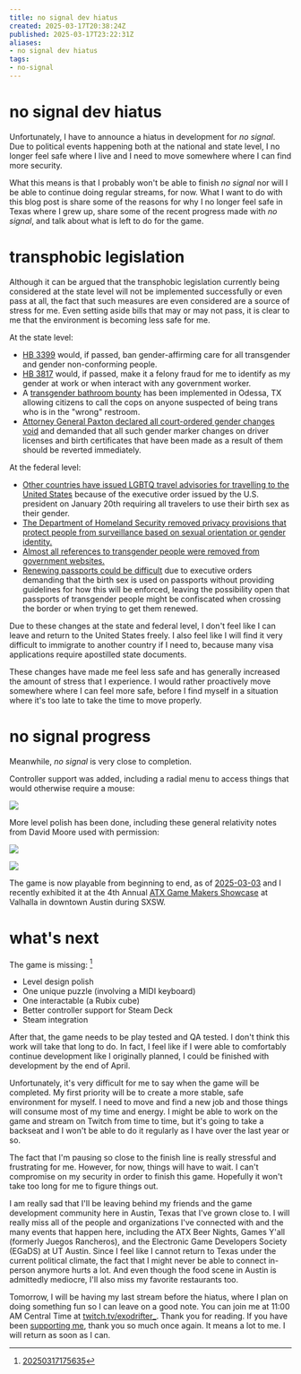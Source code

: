 ```yaml
---
title: no signal dev hiatus
created: 2025-03-17T20:38:24Z
published: 2025-03-17T23:22:31Z
aliases:
- no signal dev hiatus
tags:
- no-signal
---
```


# no signal dev hiatus

Unfortunately, I have to announce a hiatus in development for _no signal_. Due to political events happening both at the national and state level, I no longer feel safe where I live and I need to move somewhere where I can find more security.

What this means is that I probably won't be able to finish _no signal_ nor will I be able to continue doing regular streams, for now. What I want to do with this blog post is share some of the reasons for why I no longer feel safe in Texas where I grew up, share some of the recent progress made with _no signal_, and talk about what is left to do for the game.

# transphobic legislation

Although it can be argued that the transphobic legislation currently being considered at the state level will not be implemented successfully or even pass at all, the fact that such measures are even considered are a source of stress for me. Even setting aside bills that may or may not pass, it is clear to me that the environment is becoming less safe for me.

At the state level:
- [HB 3399](https://www.thepinknews.com/2025/02/28/texas-hb3399-trans-ban/) would, if passed, ban gender-affirming care for all transgender and gender non-conforming people.
- [HB 3817](https://www.erininthemorning.com/p/new-texas-bill-outright-criminalizes) would, if passed, make it a felony fraud for me to identify as my gender at work or when interact with any government worker.
- A [transgender bathroom bounty](https://www.erininthemorning.com/p/post-election-2024-anti-trans-risk) has been implemented in Odessa, TX allowing citizens to call the cops on anyone suspected of being trans who is in the "wrong" restroom.
- [Attorney General Paxton declared all court-ordered gender changes void](https://www.erininthemorning.com/p/texas-ag-paxton-declares-court-orders) and demanded that all such gender marker changes on driver licenses and birth certificates that have been made as a result of them should be reverted immediately.

At the federal level:
- [Other countries have issued LGBTQ travel advisories for travelling to the United States](https://www.erininthemorning.com/p/germany-interpride-issue-lgbtq-travel) because of the executive order issued by the U.S. president on January 20th requiring all travelers to use their birth sex as their gender.
- [The Department of Homeland Security removed privacy provisions that protect people from surveillance based on sexual orientation or gender identity.](https://www.erininthemorning.com/p/dhs-now-allows-for-surveillance-based)
- [Almost all references to transgender people were removed from government websites.](https://www.erininthemorning.com/p/nazis-burned-trans-books-to-usher)
- [Renewing passports could be difficult](https://www.erininthemorning.com/p/a-line-by-line-analysis-of-trumps) due to executive orders demanding that the birth sex is used on passports without providing guidelines for how this will be enforced, leaving the possibility open that passports of transgender people might be confiscated when crossing the border or when trying to get them renewed.

Due to these changes at the state and federal level, I don't feel like I can leave and return to the United States freely. I also feel like I will find it very difficult to immigrate to another country if I need to, because many visa applications require apostilled state documents.

These changes have made me feel less safe and has generally increased the amount of stress that I experience. I would rather proactively move somewhere where I can feel more safe, before I find myself in a situation where it's too late to take the time to move properly.

# no signal progress

Meanwhile, _no signal_ is very close to completion.

Controller support was added, including a radial menu to access things that would otherwise require a mouse:

![](20250317203824-radial_menu.png)

More level polish has been done, including these general relativity notes from David Moore used with permission:

![](20250317203824-notes.png)

![](20250317203824-office.png)

The game is now playable from beginning to end, as of [2025-03-03](https://vods.exodrifter.space/2025/03/03/1704) and I recently exhibited it at the 4th Annual [ATX Game Makers Showcase](../notes/atx-game-makers-showcase.md) at Valhalla in downtown Austin during SXSW.

# what's next

The game is missing: [^1]
- Level design polish
- One unique puzzle (involving a MIDI keyboard)
- One interactable (a Rubix cube)
- Better controller support for Steam Deck
- Steam integration

After that, the game needs to be play tested and QA tested. I don't think this work will take that long to do. In fact, I feel like if I were able to comfortably continue development like I originally planned, I could be finished with development by the end of April.

Unfortunately, it's very difficult for me to say when the game will be completed. My first priority will be to create a more stable, safe environment for myself. I need to move and find a new job and those things will consume most of my time and energy. I might be able to work on the game and stream on Twitch from time to time, but it's going to take a backseat and I won't be able to do it regularly as I have over the last year or so.

The fact that I'm pausing so close to the finish line is really stressful and frustrating for me. However, for now, things will have to wait. I can't compromise on my security in order to finish this game. Hopefully it won't take too long for me to figure things out.

I am really sad that I'll be leaving behind my friends and the game development community here in Austin, Texas that I've grown close to. I will really miss all of the people and organizations I've connected with and the many events that happen here, including the ATX Beer Nights, Games Y'all (formerly Juegos Rancheros), and the Electronic Game Developers Society (EGaDS) at UT Austin. Since I feel like I cannot return to Texas under the current political climate, the fact that I might never be able to connect in-person anymore hurts a lot. And even though the food scene in Austin is admittedly mediocre, I'll also miss my favorite restaurants too.

Tomorrow, I will be having my last stream before the hiatus, where I plan on doing something fun so I can leave on a good note. You can join me at 11:00 AM Central Time at [twitch.tv/exodrifter_](https://www.twitch.tv/exodrifter_). Thank you for reading. If you have been [supporting me](../support.md), thank you so much once again. It means a lot to me. I will return as soon as I can.

[^1]: [20250317175635](../entries/20250317175635.md)
